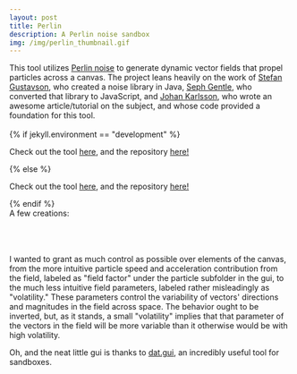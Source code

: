 ```yaml
---
layout: post
title: Perlin
description: A Perlin noise sandbox
img: /img/perlin_thumbnail.gif
---
```

<div>
This tool utilizes <a href="https://en.wikipedia.org/wiki/Perlin_noise">Perlin noise</a> to generate dynamic vector fields that propel particles across a canvas. The project leans heavily on the work of <a href="http://staffwww.itn.liu.se/~stegu/simplexnoise/simplexnoise.pdf">Stefan Gustavson</a>, who created a noise library in Java, <a href="https://github.com/josephg/noisejs">Seph Gentle</a>, who converted that library to JavaScript, and <a href="https://codepen.io/DonKarlssonSan/post/particles-in-simplex-noise-flow-field">Johan Karlsson</a>, who wrote an awesome article/tutorial on the subject, and whose code provided a foundation for this tool.  
<br/>
<br/>
{% if jekyll.environment == "development" %}
    <p>Check out the tool <a href="https://github.com/rtoole13/perlin">here</a>, and the repository <a href="https://github.com/rtoole13/perlin">here!</a></p>
{% else %}
	<p>Check out the tool <a href="{{ site.baseurl }}/perlin">here</a>, and the repository <a href="https://github.com/rtoole13/perlin">here!</a></p>
{% endif %}
<br/>
A few creations:
</div>

<div class="img_row">
	<img class="col one" src="{{ site.baseurl }}/img/grid.png" alt="" title="grid-like vector field"/>
	<img class="col one" src="{{ site.baseurl }}/img/bw_2.png" alt="" title="vector field behavior independent in the x and y directions"/>
	<img class="col one" src="{{ site.baseurl }}/img/other_rainbow.png" alt="" title="you can adjust the background color"/>
</div>
<div class="img_row">
	<img class="col two" src="{{ site.baseurl }}/img/highway.png" alt="" title="variable vector field behavior on the same canvas"/>
	<img class="col one" src="{{ site.baseurl }}/img/dandies.png" alt="" title="a strange composite of slow and fast particles and variable and static vector fields"/>
</div>

<div>
<br/>
<p>I wanted to grant as much control as possible over elements of the canvas, from the more intuitive particle speed and acceleration contribution from the field, labeled as "field factor" under the particle subfolder in the gui, to the much less intuitive field parameters, labeled rather misleadingly as "volatility." These parameters control the variability of vectors' directions and magnitudes in the field across space. The behavior ought to be inverted, but, as it stands, a small "volatility" implies that that parameter of the vectors in the field will be more variable than it otherwise would be with high volatility.
</p>
<p>
Oh, and the neat little gui is thanks to <a href="https://github.com/dataarts/dat.gui"> dat.gui</a>, an incredibly useful tool for sandboxes.
</p>
</div>